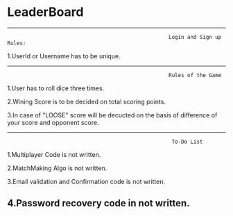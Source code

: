 # LeaderBoard
------------------------------------------------------------------------------------------------------------------------------------------
                                                        Login and Sign up Rules:
  
  1.UserId or Username has to be unique.

------------------------------------------------------------------------------------------------------------------------------------------
                                                        Rules of the Game
  
  1.User has to roll dice three times.
  
  2.Wining Score is to be decided on total scoring points.
  
  3.In case of "LOOSE" score will be decucted on the basis of difference of your score and opponent score.

------------------------------------------------------------------------------------------------------------------------------------------
                                                         To-Do List
  1.Multiplayer Code is not written.
  
  2.MatchMaking Algo is not written.
  
  3.Email validation and Confirmation code is not written.
  
  4.Password recovery code in not written.
------------------------------------------------------------------------------------------------------------------------------------------
